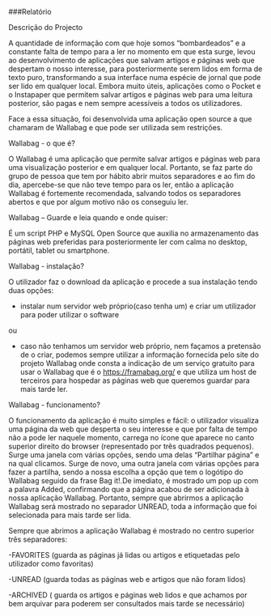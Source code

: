 ###Relatório

Descrição do Projecto


A quantidade de informação com que hoje somos “bombardeados” e a constante falta de tempo para a ler no momento em que esta surge, 
levou ao desenvolvimento de aplicações que salvam artigos e páginas web que despertam o nosso interesse, para posteriormente serem 
lidos em forma de texto puro, transformando a sua interface numa espécie de jornal que pode ser lido em qualquer local. Embora muito 
úteis, aplicações como o Pocket e o Instapaper que permitem salvar artigos e páginas web para uma leitura posterior, são pagas e nem 
sempre acessíveis a todos os utilizadores.

Face a essa situação, foi desenvolvida uma aplicação open source a que chamaram de Wallabag e que pode ser utilizada sem restrições.


Wallabag - o que é?


O Wallabag é uma aplicação que permite salvar artigos e páginas web para uma visualização posterior e em qualquer local. Portanto,
se  faz parte do grupo de pessoa que tem por hábito abrir muitos separadores e ao fim do dia, apercebe-se que não teve tempo para os 
ler, então a aplicação Wallabag é fortemente recomendada,  salvando todos os separadores abertos e que por algum motivo não os 
conseguiu ler. 

Wallabag – Guarde e leia quando e onde quiser:

É um script PHP e MySQL Open Source que auxilia no armazenamento das páginas web preferidas para posteriormente ler com calma no desktop,
portátil, tablet ou smartphone. 

Wallabag - instalação?

O utilizador faz o download da aplicação e procede a sua instalação tendo duas opções: 

- instalar num servidor web próprio(caso tenha um) e criar um utilizador para poder utilizar o software 

ou 

- caso não tenhamos um servidor web próprio, nem façamos a pretensão de o criar, podemos sempre utilizar a informação fornecida pelo
site do projeto Wallabag onde consta a indicação de um serviço gratuito para usar o Wallabag que é o https://framabag.org/ e 
que utiliza um host de terceiros para hospedar as páginas web que queremos guardar para mais tarde ler.


Wallabag - funcionamento?

O funcionamento da aplicação é muito simples e fácil:
o utilizador visualiza uma página da web que desperta o seu interesse e que por falta de tempo não a pode ler naquele momento, carrega 
no ícone que aparece no canto superior direito do browser (representado por três quadrados pequenos). Surge uma janela com várias opções, sendo uma delas “Partilhar página” e na qual clicamos. Surge de novo, uma outra janela com várias opções para fazer a partilha, sendo a
nossa escolha a opção que tem o logótipo do Wallabag seguido da frase Bag it!.De imediato, é mostrado um pop up com a palavra Added, 
confirmando que a página acabou de ser adicionada à nossa aplicação Wallabag. Portanto, sempre que abrirmos a aplicação Wallabag será 
mostrado no separador UNREAD, toda a informação que foi selecionada para mais tarde ser lida. 

Sempre que abrimos a aplicação Wallabag é mostrado no centro superior três separadores:

-FAVORITES (guarda as páginas já lidas ou artigos  e etiquetadas pelo utilizador como favoritas)

-UNREAD (guarda todas as páginas web e artigos que não foram lidos) 

-ARCHIVED ( guarda os artigos e páginas web lidos e que achamos por bem arquivar para poderem ser consultados mais tarde se necessário)













